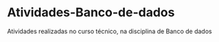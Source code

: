 # Atividades-Banco-de-dados
Atividades realizadas no curso técnico, na disciplina de Banco de dados
